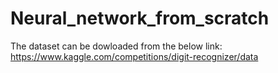 # Neural_network_from_scratch
The dataset can be dowloaded from the below link: 
https://www.kaggle.com/competitions/digit-recognizer/data
